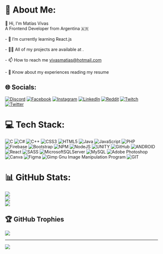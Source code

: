 # 💫 About Me:
👋 Hi, I'm Matías Vivas<br>A Frontend Developer from Argentina 🇦🇷<br><br>- 🌱 I’m currently learning React.js<br><br>- 👨‍💻 All of my projects are available at .<br><br>- 📫 How to reach me vivasmatias@hotmail.com<br><br>- 📄 Know about my experiences reading my resume


## 🌐 Socials:
[![Discord](https://img.shields.io/badge/Discord-%237289DA.svg?logo=discord&logoColor=white)](https://discord.gg/maxter1200) [![Facebook](https://img.shields.io/badge/Facebook-%231877F2.svg?logo=Facebook&logoColor=white)](https://facebook.com/matyvivas1200) [![Instagram](https://img.shields.io/badge/Instagram-%23E4405F.svg?logo=Instagram&logoColor=white)](https://instagram.com/maty.vivas12) [![LinkedIn](https://img.shields.io/badge/LinkedIn-%230077B5.svg?logo=linkedin&logoColor=white)](https://linkedin.com/in/matías-vivas-542801188) [![Reddit](https://img.shields.io/badge/Reddit-%23FF4500.svg?logo=Reddit&logoColor=white)](https://reddit.com/user/Maxter1200) [![Twitch](https://img.shields.io/badge/Twitch-%239146FF.svg?logo=Twitch&logoColor=white)](https://twitch.tv/maxter1200) [![Twitter](https://img.shields.io/badge/Twitter-%231DA1F2.svg?logo=Twitter&logoColor=white)](https://twitter.com/matyvivas12) 

# 💻 Tech Stack:
![C](https://img.shields.io/badge/c-%2300599C.svg?style=for-the-badge&logo=c&logoColor=white) ![C#](https://img.shields.io/badge/c%23-%23239120.svg?style=for-the-badge&logo=c-sharp&logoColor=white) ![C++](https://img.shields.io/badge/c++-%2300599C.svg?style=for-the-badge&logo=c%2B%2B&logoColor=white) ![CSS3](https://img.shields.io/badge/css3-%231572B6.svg?style=for-the-badge&logo=css3&logoColor=white) ![HTML5](https://img.shields.io/badge/html5-%23E34F26.svg?style=for-the-badge&logo=html5&logoColor=white) ![Java](https://img.shields.io/badge/java-%23ED8B00.svg?style=for-the-badge&logo=java&logoColor=white) ![JavaScript](https://img.shields.io/badge/javascript-%23323330.svg?style=for-the-badge&logo=javascript&logoColor=%23F7DF1E) ![PHP](https://img.shields.io/badge/php-%23777BB4.svg?style=for-the-badge&logo=php&logoColor=white) ![Firebase](https://img.shields.io/badge/firebase-%23039BE5.svg?style=for-the-badge&logo=firebase) ![Bootstrap](https://img.shields.io/badge/bootstrap-%23563D7C.svg?style=for-the-badge&logo=bootstrap&logoColor=white) ![NPM](https://img.shields.io/badge/NPM-%23000000.svg?style=for-the-badge&logo=npm&logoColor=white) ![NodeJS](https://img.shields.io/badge/node.js-6DA55F?style=for-the-badge&logo=node.js&logoColor=white) ![UNITY](https://img.shields.io/badge/Unity-%2320232a.svg?style=for-the-badge&logo=unity&logoColor=white) ![GitHub](https://img.shields.io/badge/GitHub-%23121011.svg?style=for-the-badge&logo=github&logoColor=white) ![ANDROID](https://img.shields.io/badge/android-%2320232a.svg?style=for-the-badge&logo=android&logoColor=%a4c639) ![React](https://img.shields.io/badge/react-%2320232a.svg?style=for-the-badge&logo=react&logoColor=%2361DAFB) ![SASS](https://img.shields.io/badge/SASS-hotpink.svg?style=for-the-badge&logo=SASS&logoColor=white) ![MicrosoftSQLServer](https://img.shields.io/badge/Microsoft%20SQL%20Sever-CC2927?style=for-the-badge&logo=microsoft%20sql%20server&logoColor=white) ![MySQL](https://img.shields.io/badge/mysql-%2300f.svg?style=for-the-badge&logo=mysql&logoColor=white) ![Adobe Photoshop](https://img.shields.io/badge/adobephotoshop-%2331A8FF.svg?style=for-the-badge&logo=adobephotoshop&logoColor=white) ![Canva](https://img.shields.io/badge/Canva-%2300C4CC.svg?style=for-the-badge&logo=Canva&logoColor=white) 	![Figma](https://img.shields.io/badge/figma-%23F24E1E.svg?style=for-the-badge&logo=figma&logoColor=white) ![Gimp Gnu Image Manipulation Program](https://img.shields.io/badge/Gimp-657D8B?style=for-the-badge&logo=gimp&logoColor=FFFFFF) ![GIT](https://img.shields.io/badge/Git-fc6d26?style=for-the-badge&logo=git&logoColor=white)
# 📊 GitHub Stats:
![](https://github-readme-stats.vercel.app/api?username=maxter1200&theme=react&hide_border=true&include_all_commits=false&count_private=false)<br/>
![](https://github-readme-streak-stats.herokuapp.com/?user=maxter1200&theme=react&hide_border=true)<br/>
![](https://github-readme-stats.vercel.app/api/top-langs/?username=maxter1200&theme=react&hide_border=true&include_all_commits=false&count_private=false&layout=compact)

## 🏆 GitHub Trophies
![](https://github-profile-trophy.vercel.app/?username=maxter1200&theme=darkhub&no-frame=true&no-bg=false&margin-w=4)

---
[![](https://visitcount.itsvg.in/api?id=maxter1200&icon=5&color=1)](https://visitcount.itsvg.in)

<!-- Proudly created with GPRM ( https://gprm.itsvg.in ) -->
